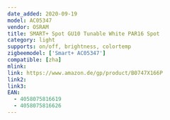 ```yaml
---
date_added: 2020-09-19
model: AC05347
vendor: OSRAM
title: SMART+ Spot GU10 Tunable White PAR16 Spot
category: light
supports: on/off, brightness, colortemp
zigbeemodel: ['Smart+ AC05347']
compatible: [zha]
mlink: 
link: https://www.amazon.de/gp/product/B0747X166P
link2: 
link3: 
EAN: 
  - 4058075816619
  - 4058075816626
---
```

